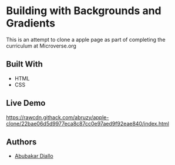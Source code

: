# Building with Backgrounds and Gradients
This is an attempt to clone a apple page as part of completing the curriculum at Microverse.org

## Built With
- HTML
- CSS

## Live Demo
https://rawcdn.githack.com/abruzy/apple-clone/22bae06d5d9977eca8c87cc0e97aed9f92eae840/index.html

## Authors
- [Abubakar Diallo](https://github.com/abruzy)